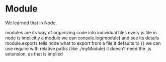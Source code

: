 # Module

We learned that in Node,

modules are its way of organizing code into individual files
every js file in node is implicitly a module
we can console.log(module) and see its details
module.exports tells node what to export from a file
it defaults to {}
we can use require with relative paths (like ./myModule)
it doesn't need the .js extension, as that is implied